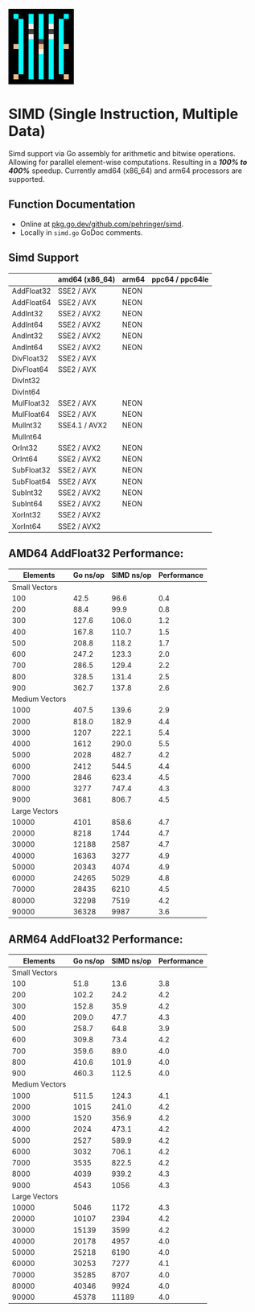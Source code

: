 ![logo](logo.png)
# SIMD (Single Instruction, Multiple Data)
Simd support via Go assembly for arithmetic and bitwise operations.
Allowing for parallel element-wise computations.
Resulting in a ***100% to 400%*** speedup.
Currently amd64 (x86_64) and arm64 processors are supported.
## Function Documentation
- Online at [pkg.go.dev/github.com/pehringer/simd](https://pkg.go.dev/github.com/pehringer/simd).
- Locally in ```simd.go``` GoDoc comments.
## Simd Support
|          |amd64 (x86_64)|arm64|ppc64 / ppc64le|
|----------|--------------|-----|---------------|
|AddFloat32|SSE2 / AVX    |NEON |               |
|AddFloat64|SSE2 / AVX    |NEON |               |
|AddInt32  |SSE2 / AVX2   |NEON |               |
|AddInt64  |SSE2 / AVX2   |NEON |               |
|AndInt32  |SSE2 / AVX2   |NEON |               |
|AndInt64  |SSE2 / AVX2   |NEON |               |
|DivFloat32|SSE2 / AVX    |     |               |
|DivFloat64|SSE2 / AVX    |     |               |
|DivInt32  |              |     |               |
|DivInt64  |              |     |               |
|MulFloat32|SSE2 / AVX    |NEON |               |
|MulFloat64|SSE2 / AVX    |NEON |               |
|MulInt32  |SSE4.1 / AVX2 |NEON |               |
|MulInt64  |              |     |               |
|OrInt32   |SSE2 / AVX2   |NEON |               |
|OrInt64   |SSE2 / AVX2   |NEON |               |
|SubFloat32|SSE2 / AVX    |NEON |               |
|SubFloat64|SSE2 / AVX    |NEON |               |
|SubInt32  |SSE2 / AVX2   |NEON |               |
|SubInt64  |SSE2 / AVX2   |NEON |               |
|XorInt32  |SSE2 / AVX2   |     |               |
|XorInt64  |SSE2 / AVX2   |     |               |
## AMD64 AddFloat32 Performance:
|Elements      |Go ns/op|SIMD ns/op|Performance|
|--------------|--------|----------|-----------|
|Small Vectors |        |          |           |
|100           |42.5    |96.6      |0.4        |
|200           |88.4    |99.9      |0.8        |
|300           |127.6   |106.0     |1.2        |
|400           |167.8   |110.7     |1.5        |
|500           |208.8   |118.2     |1.7        |
|600           |247.2   |123.3     |2.0        |
|700           |286.5   |129.4     |2.2        |
|800           |328.5   |131.4     |2.5        |
|900           |362.7   |137.8     |2.6        |
|Medium Vectors|        |          |           |
|1000          |407.5   |139.6     |2.9        |
|2000          |818.0   |182.9     |4.4        |
|3000          |1207    |222.1     |5.4        |
|4000          |1612    |290.0     |5.5        |
|5000          |2028    |482.7     |4.2        |
|6000          |2412    |544.5     |4.4        |
|7000          |2846    |623.4     |4.5        |
|8000          |3277    |747.4     |4.3        |
|9000          |3681    |806.7     |4.5        |
|Large Vectors |        |          |           |
|10000         |4101    |858.6     |4.7        |
|20000         |8218    |1744      |4.7        |
|30000         |12188   |2587      |4.7        |
|40000         |16363   |3277      |4.9        |
|50000         |20343   |4074      |4.9        |
|60000         |24265   |5029      |4.8        |
|70000         |28435   |6210      |4.5        |
|80000         |32298   |7519      |4.2        |
|90000         |36328   |9987      |3.6        |
## ARM64 AddFloat32 Performance:
|Elements      |Go ns/op|SIMD ns/op|Performance|
|--------------|--------|----------|-----------|
|Small Vectors |        |          |           |
|100           |51.8    |13.6      |3.8        |
|200           |102.2   |24.2      |4.2        |
|300           |152.8   |35.9      |4.2        |
|400           |209.0   |47.7      |4.3        |
|500           |258.7   |64.8      |3.9        |
|600           |309.8   |73.4      |4.2        |
|700           |359.6   |89.0      |4.0        |
|800           |410.6   |101.9     |4.0        |
|900           |460.3   |112.5     |4.0        |
|Medium Vectors|        |          |           |
|1000          |511.5   |124.3     |4.1        |
|2000          |1015    |241.0     |4.2        |
|3000          |1520    |356.9     |4.2        |
|4000          |2024    |473.1     |4.2        |
|5000          |2527    |589.9     |4.2        |
|6000          |3032    |706.1     |4.2        |
|7000          |3535    |822.5     |4.2        |
|8000          |4039    |939.2     |4.3        |
|9000          |4543    |1056      |4.3        |
|Large Vectors |        |          |           |
|10000         |5046    |1172      |4.3        |
|20000         |10107   |2394      |4.2        |
|30000         |15139   |3599      |4.2        |
|40000         |20178   |4957      |4.0        |
|50000         |25218   |6190      |4.0        |
|60000         |30253   |7277      |4.1        |
|70000         |35285   |8707      |4.0        |
|80000         |40346   |9924      |4.0        |
|90000         |45378   |11189     |4.0        |
